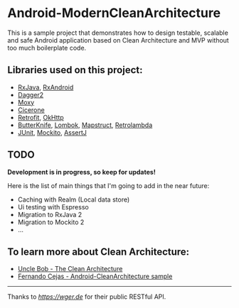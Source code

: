 # Android-ModernCleanArchitecture
This is a sample project that demonstrates how to design testable, scalable and safe Android application based on Clean Architecture and MVP without too much boilerplate code.

## Libraries used on this project:
* [RxJava](https://github.com/ReactiveX/RxJava), [RxAndroid](https://github.com/ReactiveX/RxAndroid)
* [Dagger2](https://github.com/google/dagger)
* [Moxy](https://github.com/Arello-Mobile/Moxy)
* [Cicerone](https://github.com/terrakok/Cicerone)
* [Retrofit](https://github.com/square/retrofit), [OkHttp](https://github.com/square/okhttp)
* [ButterKnife](https://github.com/JakeWharton/butterknife), [Lombok](https://github.com/rzwitserloot/lombok), [Mapstruct](https://github.com/mapstruct/mapstruct), [Retrolambda](https://github.com/evant/gradle-retrolambda)
* [JUnit](https://github.com/junit-team/junit4), [Mockito](https://github.com/mockito/mockito), [AssertJ](https://github.com/joel-costigliola/assertj-core)

## TODO
**Development is in progress, so keep for updates!**

Here is the list of main things that I'm going to add in the near future:
* Caching with Realm (Local data store)
* Ui testing with Espresso
* Migration to RxJava 2
* Migration to Mockito 2
* ...

## To learn more about Clean Architecture:
* [Uncle Bob - The Clean Architecture](https://8thlight.com/blog/uncle-bob/2012/08/13/the-clean-architecture.html)
* [Fernando Cejas - Android-CleanArchitecture sample](https://github.com/android10/Android-CleanArchitecture)
___
Thanks to *https://wger.de* for their public RESTful API.
